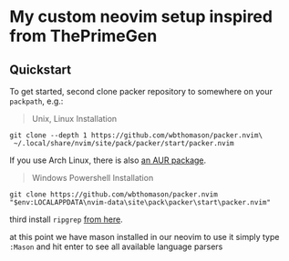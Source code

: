 # My custom neovim setup inspired from ThePrimeGen

## Quickstart
To get started, second clone packer repository to somewhere on your `packpath`, e.g.:

> Unix, Linux Installation

```shell
git clone --depth 1 https://github.com/wbthomason/packer.nvim\
 ~/.local/share/nvim/site/pack/packer/start/packer.nvim
```

If you use Arch Linux, there is also [an AUR
package](https://aur.archlinux.org/packages/nvim-packer-git/).

> Windows Powershell Installation

```shell
git clone https://github.com/wbthomason/packer.nvim "$env:LOCALAPPDATA\nvim-data\site\pack\packer\start\packer.nvim"
```

third install `ripgrep` [from here](https://github.com/BurntSushi/ripgrep).

at this point we have mason installed in our neovim to use it simply type ```:Mason``` and hit enter to see all available language parsers
